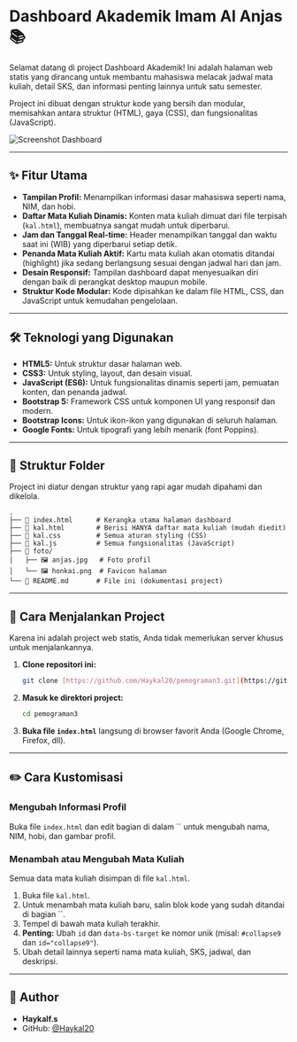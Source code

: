 # Dashboard Akademik Imam Al Anjas📚

Selamat datang di project Dashboard Akademik! Ini adalah halaman web statis yang dirancang untuk membantu mahasiswa melacak jadwal mata kuliah, detail SKS, dan informasi penting lainnya untuk satu semester.

Project ini dibuat dengan struktur kode yang bersih dan modular, memisahkan antara struktur (HTML), gaya (CSS), dan fungsionalitas (JavaScript).

![Screenshot Dashboard](https://raw.githubusercontent.com/Haykal20/Haykal-Furqan-Shafiq/main/ss.png)

---

## ✨ Fitur Utama

-   **Tampilan Profil:** Menampilkan informasi dasar mahasiswa seperti nama, NIM, dan hobi.
-   **Daftar Mata Kuliah Dinamis:** Konten mata kuliah dimuat dari file terpisah (`kal.html`), membuatnya sangat mudah untuk diperbarui.
-   **Jam dan Tanggal Real-time:** Header menampilkan tanggal dan waktu saat ini (WIB) yang diperbarui setiap detik.
-   **Penanda Mata Kuliah Aktif:** Kartu mata kuliah akan otomatis ditandai (highlight) jika sedang berlangsung sesuai dengan jadwal hari dan jam.
-   **Desain Responsif:** Tampilan dashboard dapat menyesuaikan diri dengan baik di perangkat desktop maupun mobile.
-   **Struktur Kode Modular:** Kode dipisahkan ke dalam file HTML, CSS, dan JavaScript untuk kemudahan pengelolaan.

---

## 🛠️ Teknologi yang Digunakan

-   **HTML5:** Untuk struktur dasar halaman web.
-   **CSS3:** Untuk styling, layout, dan desain visual.
-   **JavaScript (ES6):** Untuk fungsionalitas dinamis seperti jam, pemuatan konten, dan penanda jadwal.
-   **Bootstrap 5:** Framework CSS untuk komponen UI yang responsif dan modern.
-   **Bootstrap Icons:** Untuk ikon-ikon yang digunakan di seluruh halaman.
-   **Google Fonts:** Untuk tipografi yang lebih menarik (font Poppins).

---

## 📁 Struktur Folder

Project ini diatur dengan struktur yang rapi agar mudah dipahami dan dikelola.

```
.
├── 📄 index.html      # Kerangka utama halaman dashboard
├── 📄 kal.html        # Berisi HANYA daftar mata kuliah (mudah diedit)
├── 📄 kal.css         # Semua aturan styling (CSS)
├── 📄 kal.js          # Semua fungsionalitas (JavaScript)
├── 📁 foto/
│   ├── 🖼️ anjas.jpg   # Foto profil
│   └── 🖼️ honkai.png  # Favicon halaman
└── 📄 README.md       # File ini (dokumentasi project)
```

---

## 🚀 Cara Menjalankan Project

Karena ini adalah project web statis, Anda tidak memerlukan server khusus untuk menjalankannya.

1.  **Clone repositori ini:**
    ```bash
    git clone [https://github.com/Haykal20/pemograman3.git](https://github.com/Haykal20/pemograman3.git)
    ```
2.  **Masuk ke direktori project:**
    ```bash
    cd pemograman3
    ```
3.  **Buka file `index.html`** langsung di browser favorit Anda (Google Chrome, Firefox, dll).

---

## ✏️ Cara Kustomisasi

### Mengubah Informasi Profil
Buka file `index.html` dan edit bagian di dalam `` untuk mengubah nama, NIM, hobi, dan gambar profil.

### Menambah atau Mengubah Mata Kuliah
Semua data mata kuliah disimpan di file `kal.html`.

1.  Buka file `kal.html`.
2.  Untuk menambah mata kuliah baru, salin blok kode yang sudah ditandai di bagian ``.
3.  Tempel di bawah mata kuliah terakhir.
4.  **Penting:** Ubah `id` dan `data-bs-target` ke nomor unik (misal: `#collapse9` dan `id="collapse9"`).
5.  Ubah detail lainnya seperti nama mata kuliah, SKS, jadwal, dan deskripsi.

---

## 👤 Author

-   **Haykalf.s**
-   GitHub: [@Haykal20](https://github.com/Haykal20)
